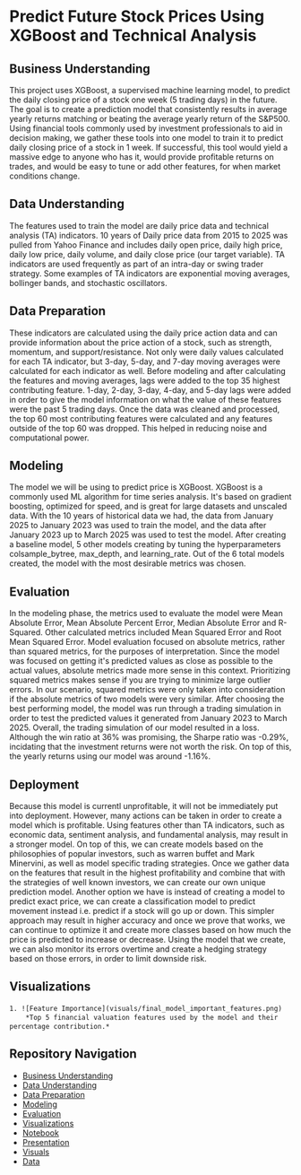 # Predict Future Stock Prices Using XGBoost and Technical Analysis
## Business Understanding
This project uses XGBoost, a supervised machine learning model, to predict the daily closing price of a stock one week (5 trading days) in the future. The goal is to create a prediction model that consistently results in average yearly returns matching or beating the average yearly return of the S&P500. Using financial tools commonly used by investment professionals to aid in decision making, we gather these tools into one model to train it to predict daily closing price of a stock in 1 week. If successful, this tool would yield a massive edge to anyone who has it, would provide profitable returns on trades, and would be easy to tune or add other features, for when market conditions change.

## Data Understanding
The features used to train the model are daily price data and technical analysis (TA) indicators. 10 years of Daily price data from 2015 to 2025 was pulled from Yahoo Finance and includes daily open price, daily high price, daily low price, daily volume, and daily close price (our target variable). TA indicators are used frequently as part of an intra-day or swing trader strategy. Some examples of TA indicators are exponential moving averages, bollinger bands, and stochastic oscillators. 

## Data Preparation
These indicators are calculated using the daily price action data and can provide information about the price action of a stock, such as strength, momentum, and support/resistance. Not only were daily values calculated for each TA indicator, but 3-day, 5-day, and 7-day moving averages were calculated for each indicator as well. Before modeling and after calculating the features and moving averages, lags were added to the top 35 highest contributing feature. 1-day, 2-day, 3-day, 4-day, and 5-day lags were added in order to give the model information on what the value of these features were the past 5 trading days. Once the data was cleaned and processed, the top 60 most contributing features were calculated and any features outside of the top 60 was dropped. This helped in reducing noise and computational power. 

## Modeling
The model we will be using to predict price is XGBoost. XGBoost is a commonly used ML algorithm for time series analysis. It's based on gradient boosting, optimized for speed, and is great for large datasets and unscaled data. With the 10 years of historical data we had, the data from January 2025 to January 2023 was used to train the model, and the data after January 2023 up to March 2025 was used to test the model. After creating a baseline model, 5 other models creating by tuning the hyperparameters colsample_bytree, max_depth, and learning_rate. Out of the 6 total models created, the model with the most desirable metrics was chosen. 

## Evaluation
In the modeling phase, the metrics used to evaluate the model were Mean Absolute Error, Mean Absolute Percent Error, Median Absolute Error and R-Squared. Other calculated metrics included Mean Squared Error and Root Mean Squared Error. Model evaluation focused on absolute metrics, rather than squared metrics, for the purposes of interpretation. Since the model was focused on getting it's predicted values as close as possible to the actual values, absolute metrics made more sense in this context. Prioritizing squared metrics makes sense if you are trying to minimize large outlier errors. In our scenario, squared metrics were only taken into consideration if the absolute metrics of two models were very similar. After choosing the best performing model, the model was run through a trading simulation in order to test the predicted values it generated from January 2023 to March 2025. Overall, the trading simulation of our model resulted in a loss. Although the win ratio at 36% was promising, the Sharpe ratio was -0.29%, incidating that the investment returns were not worth the risk. On top of this, the yearly returns using our model was around -1.16%. 

## Deployment
Because this model is currentl unprofitable, it will not be immediately put into deployment. However, many actions can be taken in order to create a model which is profitable. Using features other than TA indicators, such as economic data, sentiment analysis, and fundamental analysis, may result in a stronger model. On top of this, we can create models based on the philosophies of popular investors, such as warren buffet and Mark Minervini, as well as model specific trading strategies. Once we gather data on the features that result in the highest profitability and combine that with the strategies of well known investors, we can create our own unique prediction model. Another option we have is instead of creating a model to predict exact price, we can create a classification model to predict movement instead i.e. predict if a stock will go up or down. This simpler approach may result in higher accuracy and once we prove that works, we can continue to optimize it and create more classes based on how much the price is predicted to increase or decrease. Using the model that we create, we can also monitor its errors overtime and create a hedging strategy based on those errors, in order to limit downside risk. 


## Visualizations
    1. ![Feature Importance](visuals/final_model_important_features.png)
        *Top 5 financial valuation features used by the model and their percentage contribution.*
    
## Repository Navigation
- [Business Understanding](#business-understanding)
- [Data Understanding](#data-understanding)
- [Data Preparation](#data-preparation)
- [Modeling](#modeling)
- [Evaluation](#evaluation)
- [Visualizations](#visualizations)
- [Notebook](notebook/capstone_project.ipynb)
- [Presentation](presentation.pdf)
- [Visuals](visuals/)
- [Data](data/)
